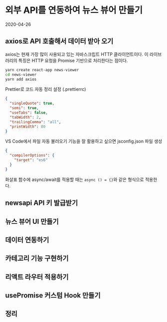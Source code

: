 # 외부 API를 연동하여 뉴스 뷰어 만들기

2020-04-26

## axios로 API 호출해서 데이터 받아 오기

axios는 현재 가장 많이 사용되고 있는 자바스크립트 HTTP 클라이언트이다. 이 라이브러리의 특징은 HTTP 요청을 Promise 기반으로 처리한다는 점이다.

```bash
yarn create react-app news-viewer
cd news-viewer
yarn add axios
```

Prettier로 코드 자동 정리 설정 (.prettierrc)

```json
{
  "singleQuote": true,
  "semi": true,
  "useTabs": false,
  "tabWidth": 2,
  "trailingComma": "all",
  "printWidth": 80
}
```

VS Code에서 파일 자동 불러오기 기능을 잘 활용하고 싶으면 jsconfig.json 파일 생성

```json
{
  "compilerOptions": {
    "target": "es6"
  }
}
```

화살표 함수에 async/await를 적용할 때는 `async () = {}`와 같은 형식으로 적용한다.

## newsapi API 키 발급받기

## 뉴스 뷰어 UI 만들기

## 데이터 연동하기

## 카테고리 기능 구현하기

## 리액트 라우터 적용하기

## usePromise 커스텀 Hook 만들기

## 정리
